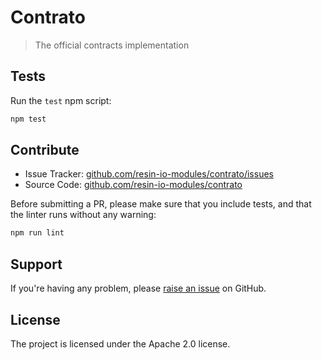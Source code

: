 Contrato
========

> The official contracts implementation

Tests
-----

Run the `test` npm script:

```sh
npm test
```

Contribute
----------

- Issue Tracker: [github.com/resin-io-modules/contrato/issues](https://github.com/resin-io-modules/contrato/issues)
- Source Code: [github.com/resin-io-modules/contrato](https://github.com/resin-io-modules/contrato)

Before submitting a PR, please make sure that you include tests, and that the
linter runs without any warning:

```sh
npm run lint
```

Support
-------

If you're having any problem, please [raise an
issue](https://github.com/resin-io-modules/contrato/issues/new) on GitHub.

License
-------

The project is licensed under the Apache 2.0 license.
